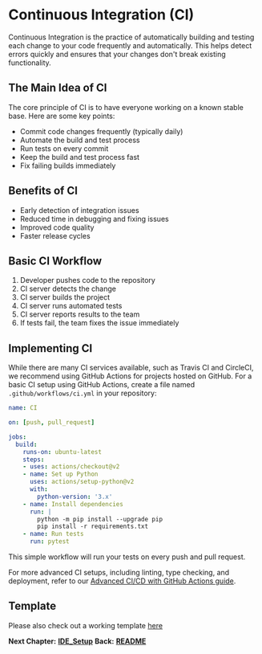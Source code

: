 # Continuous Integration (CI)

Continuous Integration is the practice of automatically building and testing each change to your code frequently and automatically. This helps detect errors quickly and ensures that your changes don't break existing functionality.

## The Main Idea of CI

The core principle of CI is to have everyone working on a known stable base. Here are some key points:

* Commit code changes frequently (typically daily)
* Automate the build and test process
* Run tests on every commit
* Keep the build and test process fast
* Fix failing builds immediately

## Benefits of CI

* Early detection of integration issues
* Reduced time in debugging and fixing issues
* Improved code quality
* Faster release cycles

## Basic CI Workflow

1. Developer pushes code to the repository
2. CI server detects the change
3. CI server builds the project
4. CI server runs automated tests
5. CI server reports results to the team
6. If tests fail, the team fixes the issue immediately

## Implementing CI

While there are many CI services available, such as Travis CI and CircleCI, we recommend using GitHub Actions for projects hosted on GitHub. For a basic CI setup using GitHub Actions, create a file named `.github/workflows/ci.yml` in your repository:

```yaml
name: CI

on: [push, pull_request]

jobs:
  build:
    runs-on: ubuntu-latest
    steps:
    - uses: actions/checkout@v2
    - name: Set up Python
      uses: actions/setup-python@v2
      with:
        python-version: '3.x'
    - name: Install dependencies
      run: |
        python -m pip install --upgrade pip
        pip install -r requirements.txt
    - name: Run tests
      run: pytest
```

This simple workflow will run your tests on every push and pull request.

For more advanced CI setups, including linting, type checking, and deployment, refer to our [Advanced CI/CD with GitHub Actions guide](./ADVANCED_CI_CD.md).

## Template

Please also check out a working template [here](https://github.com/basf/cheminformatics_ci_cd_template)

__Next Chapter:__ [__IDE_Setup__](/IDE.md)
__Back:__ [__README__](/README.md)